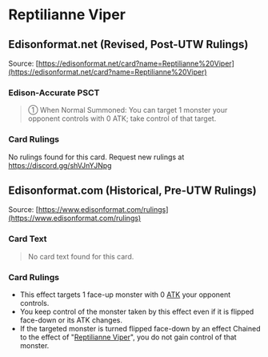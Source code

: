 # Reptilianne Viper

## Edisonformat.net (Revised, Post-UTW Rulings)

Source: [https://edisonformat.net/card?name=Reptilianne%20Viper](https://edisonformat.net/card?name=Reptilianne%20Viper)

### Edison-Accurate PSCT

> ① When Normal Summoned: You can target 1 monster your opponent controls with 0 ATK; take control of that target.

### Card Rulings

No rulings found for this card. Request new rulings at https://discord.gg/shVJnYJNpg


## Edisonformat.com (Historical, Pre-UTW Rulings)

Source: [https://www.edisonformat.com/rulings](https://www.edisonformat.com/rulings)

### Card Text

> No card text found for this card.

### Card Rulings

*   This effect targets 1 face-up monster with 0 [ATK](https://yugioh.fandom.com/wiki/ATK) your opponent controls.
*   You keep control of the monster taken by this effect even if it is flipped face-down or its ATK changes.
*   If the targeted monster is turned flipped face-down by an effect Chained to the effect of "[Reptilianne Viper](https://yugioh.fandom.com/wiki/Reptilianne_Viper)", you do not gain control of that monster.


